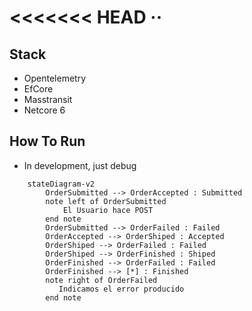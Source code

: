 <<<<<<< HEAD
··
=======

## Stack
- Opentelemetry
- EfCore
- Masstransit
- Netcore 6

## How To Run
- In development, just debug 


```mermaid
    stateDiagram-v2
        OrderSubmitted --> OrderAccepted : Submitted 
        note left of OrderSubmitted
            El Usuario hace POST
        end note
        OrderSubmitted --> OrderFailed : Failed 
        OrderAccepted --> OrderShiped : Accepted
        OrderShiped --> OrderFailed : Failed
        OrderShiped --> OrderFinished : Shiped
        OrderFinished --> OrderFailed : Failed
        OrderFinished --> [*] : Finished
        note right of OrderFailed
           Indicamos el error producido
        end note
```
